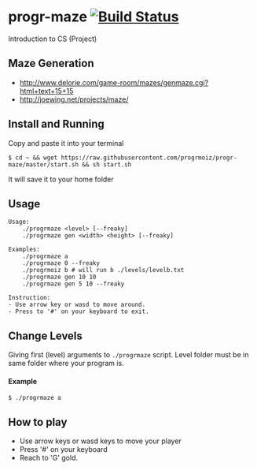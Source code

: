 # progr-maze [![Build Status](https://travis-ci.com/progrmoiz/progr-maze.svg?token=HxxZgU9NXPX4YChEz1Wx&branch=master)](https://travis-ci.com/progrmoiz/progr-maze)
Introduction to CS (Project)

## Maze Generation
- http://www.delorie.com/game-room/mazes/genmaze.cgi?html+text+15+15
- http://joewing.net/projects/maze/

## Install and Running
Copy and paste it into your terminal
```
$ cd ~ && wget https://raw.githubusercontent.com/progrmoiz/progr-maze/master/start.sh && sh start.sh
```
It will save it to your home folder

## Usage
```
Usage: 
    ./progrmaze <level> [--freaky]
    ./progrmaze gen <width> <height> [--freaky]

Examples: 
    ./progrmaze a
    ./progrmaze 0 --freaky
    ./progrmoiz b # will run b ./levels/levelb.txt
    ./progrmaze gen 10 10
    ./progrmaze gen 5 10 --freaky

Instruction: 
- Use arrow key or wasd to move around.
- Press to '#' on your keyboard to exit.
```

## Change Levels
Giving first (level) arguments to `./progrmaze` script. Level folder must be in same folder where your program is. 

#### Example
```
$ ./progrmaze a
```

## How to play
- Use arrow keys or wasd keys to move your player
- Press '#' on your keyboard
- Reach to 'G' gold.
